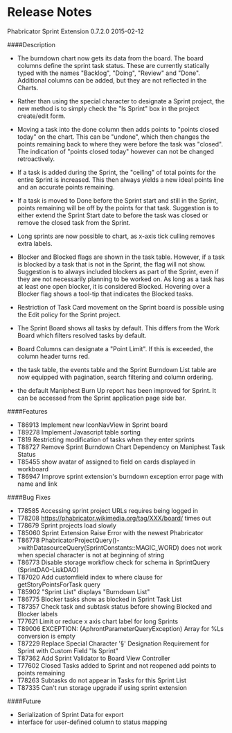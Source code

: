 Release Notes
==================
Phabricator Sprint Extension 0.7.2.0
2015-02-12

####Description
- The burndown chart now gets its data from the board.  The board columns define the sprint task status.
These are currently statically typed with the names "Backlog", "Doing", "Review" and "Done".
Additional columns can be added, but they are not reflected in the Charts.

- Rather than using the special character to designate a Sprint project, the new method is to simply check the
"Is Sprint" box in the project create/edit form.

- Moving a task into the done column then adds points to "points closed today" on the chart.
This can be "undone", which then changes the points remaining back to where they were before the task was "closed".
The indication of "points closed today" however can not be changed retroactively.

- If a task is added during the Sprint, the "ceiling" of total points for the entire Sprint is increased.
This then always yields a new ideal points line and an accurate points remaining.

- If a task is moved to Done before the Sprint start and still in the Sprint, points remaining will be off by the
points for that task.  Suggestion is to either extend the Sprint Start date to before the task was closed or remove
the closed task from the Sprint.

- Long sprints are now possible to chart, as x-axis tick culling removes extra labels.

- Blocker and Blocked flags are shown in the task table.  However, if a task is blocked by a task that is not in
the Sprint, the flag will not show.  Suggestion is to always included blockers as part of the Sprint, even if they are
not necessarily planning to be worked on.  As long as a task has at least one open blocker, it is considered Blocked.
Hovering over a Blocker flag shows a tool-tip that indicates the Blocked tasks.

- Restriction of Task Card movement on the Sprint board is possible using the Edit policy for the Sprint project.

- The Sprint Board shows all tasks by default.  This differs from the Work Board which filters resolved tasks by default.

- Board Columns can designate a "Point Limit".  If this is exceeded, the column header turns red.

- the task table, the events table and the Sprint Burndown List table are now equipped with pagination, search
filtering and column ordering.

- the default Maniphest Burn Up report has been improved for Sprint.  It can be accessed from the Sprint
application page side bar.

####Features
- T86913 Implement new IconNavView in Sprint board
- T89278 Implement Javascript table sorting
- T819 Restricting modification of tasks when they enter sprints
- T88727 Remove Sprint Burndown Chart Dependency on Maniphest Task Status
- T85455 show avatar of assigned to field on cards displayed in workboard
- T86947 Improve sprint extension's burndown exception error page with name and link

####Bug Fixes
- T78585 Accessing sprint project URLs requires being logged in
- T78208 https://phabricator.wikimedia.org/tag/XXX/board/ times out
- T78679 Sprint projects load slowly
- T85060 Sprint Extension Raise Error with the newest Phabricator
- T86778 PhabricatorProjectQuery()->withDatasourceQuery(SprintConstants::MAGIC_WORD) does not work when special
            character is not at beginning of string
- T86773 Disable storage workflow check for schema in SprintQuery (SprintDAO-LiskDAO)
- T87020 Add customfield index to where clause for getStoryPointsForTask query
- T85902 "Sprint List" displays "Burndown List"
- T86775 Blocker tasks show as blocked in Sprint Task List
- T87357 Check task and subtask status before showing Blocked and Blocker labels
- T77621 Limit or reduce x axis chart label for long Sprints
- T89006 EXCEPTION: (AphrontParameterQueryException) Array for %Ls conversion is empty
- T87229 Replace Special Character '§' Designation Requirement for Sprint with Custom Field "Is Sprint"
- T87362 Add Sprint Validator to Board View Controller
- T77602 Closed Tasks added to Sprint and not reopened add points to points remaining
- T78263 Subtasks do not appear in Tasks for this Sprint List
- T87335 Can't run storage upgrade if using sprint extension

####Future
- Serialization of Sprint Data for export
- interface for user-defined column to status mapping

